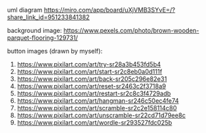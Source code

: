 uml diagram
https://miro.com/app/board/uXjVMB3SYvE=/?share_link_id=951233841382

background image:
https://www.pexels.com/photo/brown-wooden-parquet-flooring-129731/

button images (drawn by myself):
1. https://www.pixilart.com/art/try-sr28a3b453fd5b4
2. https://www.pixilart.com/art/start-sr2c8eb0a0d111f
3. https://www.pixilart.com/art/back-sr205c296e82e31
4. https://www.pixilart.com/art/reset-sr2463c2f3718a9
5. https://www.pixilart.com/art/restart-sr2c8c3f4729adb
6. https://www.pixilart.com/art/hangman-sr246c50ec4fe74
7. https://www.pixilart.com/art/scramble-sr2c2e158114c80
8. https://www.pixilart.com/art/unscramble-sr22cd71d79ee8c
9. https://www.pixilart.com/art/wordle-sr293527fdc025b
